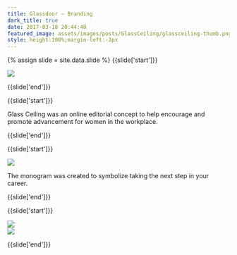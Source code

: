 ```yaml
---
title: Glassdoor — Branding
dark_title: true
date: 2017-03-18 20:44:49
featured_image: assets/images/posts/GlassCeiling/glassceiling-thumb.png
style: height:100%;margin-left:-3px
---
```

{% assign slide = site.data.slide %}
{{slide['start']}}

<div><img src='{{ absolute_url }}/assets/images/posts/GlassCeiling/glassceiling-1.png' srcset='{{ absolute_url }}/assets/images/posts/GlassCeiling/glassceiling-1.png 1024w, {{ absolute_url }}/assets/images/posts/GlassCeiling/glassceiling-1@2x.png 2048w, {{ absolute_url }}/assets/images/posts/GlassCeiling/glassceiling-1@3x.png 3072w'></div>

{{slide['end']}}

{{slide['start']}}

Glass Ceiling was an online editorial concept to help encourage and promote advancement for women in the workplace.

{{slide['end']}}

{{slide['start']}}

<div><img src='{{ absolute_url }}/assets/images/posts/GlassCeiling/glassceiling-2.png' srcset='{{ absolute_url }}/assets/images/posts/GlassCeiling/glassceiling-2.png 794w, {{ absolute_url }}/assets/images/posts/GlassCeiling/glassceiling-2@2x.png 1588w, {{ absolute_url }}/assets/images/posts/GlassCeiling/glassceiling-2@3x.png 2382w'></div>

The monogram was created to symbolize taking the next step in your career.

{{slide['end']}}

{{slide['start']}}

<div><img src='{{ absolute_url }}/assets/images/posts/GlassCeiling/glassceiling-3.png' srcset='{{ absolute_url }}/assets/images/posts/GlassCeiling/glassceiling-3.png 794w, {{ absolute_url }}/assets/images/posts/GlassCeiling/glassceiling-3@2x.png 1588w, {{ absolute_url }}/assets/images/posts/GlassCeiling/glassceiling-3@3x.png 2382w'></div>

<div><img src='{{ absolute_url }}/assets/images/posts/GlassCeiling/glassceiling-4.png' srcset='{{ absolute_url }}/assets/images/posts/GlassCeiling/glassceiling-4.png 794w, {{ absolute_url }}/assets/images/posts/GlassCeiling/glassceiling-4@2x.png 1588w, {{ absolute_url }}/assets/images/posts/GlassCeiling/glassceiling-4@3x.png 2382w'></div>

{{slide['end']}}